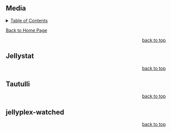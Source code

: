<a id="readme_top"></a>
## Media











<details>
<summary><u>Table of Contents</u></summary>

+ <a href="#Jellystat">Jellystat</a>
+ <a href="#Tautulli">Tautulli</a>
+ <a href="#jellyplex_watched">jellyplex-watched</a>
	
</details> 

<a href="https://github.com/HomeStudiosDIY/HomeStudiosDIY/blob/main/README.md">Back to Home Page</a>



<p align="right"><a href="#readme_top">back to top</a></p>

<a id="Downloaders"></a>
## Jellystat


<p align="right"><a href="#readme_top">back to top</a></p>

<a id="Downloaders"></a>
## Tautulli


<p align="right"><a href="#readme_top">back to top</a></p>

<a id="Downloaders"></a>
## jellyplex-watched




<p align="right"><a href="#readme_top">back to top</a></p>